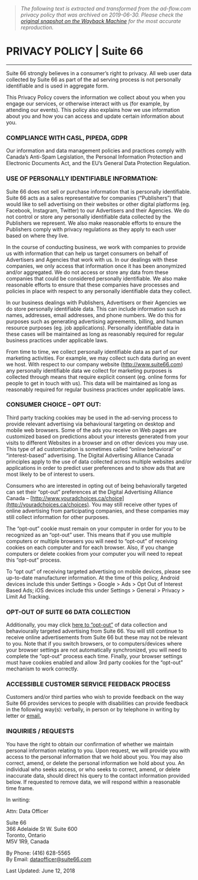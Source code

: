 > *The following text is extracted and transformed from the ad-flow.com privacy policy that was archived on 2019-06-30. Please check the [original snapshot on the Wayback Machine](https://web.archive.org/web/20190630184415id_/https%3A//www.suite66.com/privacy-policy) for the most accurate reproduction.*

# PRIVACY POLICY | Suite 66

* * *

Suite 66 strongly believes in a consumer’s right to privacy. All web user data collected by Suite 66 as part of the ad serving process is not personally identifiable and is used in aggregate form.

This Privacy Policy covers the information we collect about you when you engage our services, or otherwise interact with us (for example, by attending our events). This policy also explains how we use information about you and how you can access and update certain information about you.

### COMPLIANCE WITH CASL, PIPEDA, GDPR

Our information and data management policies and practices comply with Canada’s Anti-Spam Legislation, the Personal Information Protection and Electronic Documents Act, and the EU’s General Data Protection Regulation.

### USE OF PERSONALLY IDENTIFIABLE INFORMATION:

Suite 66 does not sell or purchase information that is personally identifiable. Suite 66 acts as a sales representative for companies (“Publishers”) that would like to sell advertising on their websites or other digital platforms (eg. Facebook, Instagram, Twitter) to our Advertisers and their Agencies. We do not control or store any personally identifiable data collected by the Publishers we represent. We also make reasonable efforts to ensure the Publishers comply with privacy regulations as they apply to each user based on where they live.

In the course of conducting business, we work with companies to provide us with information that can help us target consumers on behalf of Advertisers and Agencies that work with us. In our dealings with these companies, we only access that information once it has been anonymized and/or aggregated. We do not access or store any data from these companies that could be considered personally identifiable. We also make reasonable efforts to ensure that these companies have processes and policies in place with respect to any personally identifiable data they collect.

In our business dealings with Publishers, Advertisers or their Agencies we do store personally identifiable data. This can include information such as names, addresses, email addresses, and phone numbers. We do this for purposes such as generating advertising agreements, billing, and human resource purposes (eg. job applications). Personally identifiable data in these cases will be maintained as long as reasonably required for regular business practices under applicable laws.

From time to time, we collect personally identifiable data as part of our marketing activities. For example, we may collect such data during an event we host. With respect to our company website (http://www.suite66.com) any personally identifiable data we collect for marketing purposes is collected through means that require explicit consent (eg. online forms for people to get in touch with us). This data will be maintained as long as reasonably required for regular business practices under applicable laws.

### CONSUMER CHOICE – OPT OUT:

Third party tracking cookies may be used in the ad-serving process to provide relevant advertising via behavioural targeting on desktop and mobile web browsers. Some of the ads you receive on Web pages are customized based on predictions about your interests generated from your visits to different Websites in a browser and on other devices you may use. This type of ad customization is sometimes called “online behavioral” or “interest-based” advertising. The Digital Advertising Alliance Canada principles apply to the use of data collected across multiple websites and/or applications in order to predict user preferences and to show ads that are most likely to be of interest to users.

Consumers who are interested in opting out of being behaviorally targeted can set their “opt-out” preferences at the Digital Advertising Alliance Canada – [http://www.youradchoices.ca/choice](http://youradchoices.ca/choices). You may still receive other types of online advertising from participating companies, and these companies may still collect information for other purposes.

The “opt-out” cookie must remain on your computer in order for you to be recognized as an “opt-out” user. This means that if you use multiple computers or multiple browsers you will need to “opt-out” of receiving cookies on each computer and for each browser. Also, if you change computers or delete cookies from your computer you will need to repeat this “opt-out” process.

To “opt out” of receiving targeted advertising on mobile devices, please see up-to-date manufacturer information. At the time of this policy, Android devices include this under Settings > Google > Ads > Opt Out of Interest Based Ads; iOS devices include this under Settings > General > Privacy > Limit Ad Tracking.

### OPT-OUT OF SUITE 66 DATA COLLECTION

Additionally, you may click [here to “opt-out”](http://www.suite66.com/optout.html) of data collection and behaviourally targeted advertising from Suite 66. You will still continue to receive online advertisements from Suite 66 but these may not be relevant to you. Note that if you switch browsers, or to computers/devices where your browser settings are not automatically synchronized, you will need to complete the “opt-out” process each time. Finally, your browser settings must have cookies enabled and allow 3rd party cookies for the “opt-out” mechanism to work correctly.

### ACCESSIBLE CUSTOMER SERVICE FEEDBACK PROCESS

Customers and/or third parties who wish to provide feedback on the way Suite 66 provides services to people with disabilities can provide feedback in the following way(s): verbally, in person or by telephone in writing by letter or [email.](http://www.suite66.com/contact/)

### INQUIRIES / REQUESTS

You have the right to obtain our confirmation of whether we maintain personal information relating to you. Upon request, we will provide you with access to the personal information that we hold about you. You may also correct, amend, or delete the personal information we hold about you. An individual who seeks access, or who seeks to correct, amend, or delete inaccurate data, should direct his query to the contact information provided below. If requested to remove data, we will respond within a reasonable time frame.

In writing:

Attn: Data Officer

Suite 66  
366 Adelaide St W. Suite 600  
Toronto, Ontario  
M5V 1R9, Canada

By Phone: (416) 628-5565  
By Email: [dataofficer@suite66.com](mailto:dataofficer@suite66.com)

Last Updated: June 12, 2018 
